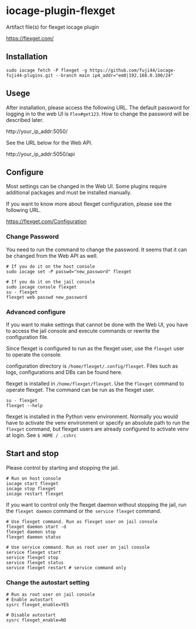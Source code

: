 # iocage-plugin-flexget
Artifact file(s) for flexget iocage plugin

https://flexget.com/

## Installation

```
sudo iocage fetch -P flexget -g https://github.com/fuji44/iocage-fuji44-plugins.git --branch main ip4_addr="em0|192.168.0.100/24"
```

## Usege

After installation, please access the following URL.
The default password for logging in to the web UI is `Flex#get123`. How to change the password will be described later.

http://your_ip_addr:5050/

See the URL below for the Web API.

http://your_ip_addr:5050/api


## Configure

Most settings can be changed in the Web UI.
Some plugins require additional packages and must be installed manually.

If you want to know more about flexget configuration, please see the following URL.

https://flexget.com/Configuration

### Change Password

You need to run the command to change the password. It seems that it can be changed from the Web API as well.

```
# If you do it on the host console
sudo iocage set -P passwd="new_password" flexget

# If you do it on the jail console
sudo iocage console flexget
su - flexget
flexget web passwd new_password
```


### Advanced configure

If you want to make settings that cannot be done with the Web UI, you have to access the jail console and execute commands or rewrite the configuration file.

Since flexget is configured to run as the flexget user, use the `flexget` user to operate the console.

configuration directory is `/home/flexget/.config/flexget`. Files such as logs, configurations and DBs can be found here.

flexget is installed in `/home/flexget/flexget`.
Use the `flexget` command to operate flexget. The command can be run as the flexget user.

```
su - flexget
flexget --help
```

flexget is installed in the Python venv environment. Normally you would have to activate the venv environment or specify an absolute path to run the `flexget` command, but flexget users are already configured to activate venv at login. See `$ HOME / .cshrc`

## Start and stop

Please control by starting and stopping the jail.

```
# Run on host console
iocage start flexget
iocage stop flexget
iocage restart flexget
```

If you want to control only the flexget daemon without stopping the jail, run the `flexget daemon` command or the` service flexget` command.

```
# Use flexget command. Run as flexget user on jail console 
flexget daemon start -d
flexget daemon stop
flexget daemon status

# Use service command. Run as root user on jail console 
service flexget start
service flexget stop
service flexget status
service flexget restart # service command only
```

### Change the autostart setting

```
# Run as root user on jail console 
# Enable autostart
sysrc flexget_enable=YES

# Disable autostart
sysrc flexget_enable=NO
```
